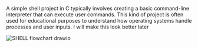 A simple shell project in C typically involves creating a basic command-line interpreter that can execute user commands. This kind of project is often used for educational purposes to understand how operating systems handle processes and user inputs. I will make this look better later

![SHELL flowchart drawio](https://github.com/natewood2/holbertonschool-simple_shell/assets/144153433/021248ee-a649-4b14-aa3f-885923906c51)

